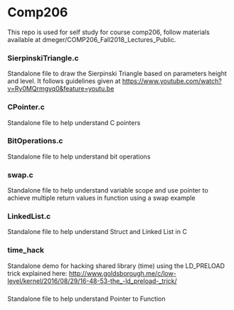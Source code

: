 # Comp206

This repo is used for self study for course comp206, follow materials available at dmeger/COMP206_Fall2018_Lectures_Public.

### SierpinskiTriangle.c
Standalone file to draw the Sierpinski Triangle based on parameters height and level. It follows guidelines given at https://www.youtube.com/watch?v=Ry0MQrmgyq0&feature=youtu.be

### CPointer.c
Standalone file to help understand C pointers

### BitOperations.c
Standalone file to help understand bit operations

### swap.c
Standalone file to help understand variable scope and use pointer to achieve multiple return values in function using a swap example

### LinkedList.c
Standalone file to help understand Struct and Linked List in C

### time_hack
Standalone demo for hacking shared library (time) using the LD_PRELOAD trick explained here:
http://www.goldsborough.me/c/low-level/kernel/2016/08/29/16-48-53-the_-ld_preload-_trick/

### 
Standalone file to help understand Pointer to Function
